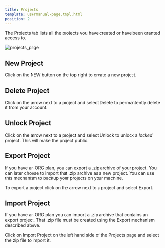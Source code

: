 ```yaml
---
title: Projects
template: usermanual-page.tmpl.html
position: 2
---
```


The Projects tab lists all the projects you have created or have been granted access to.

![projects_page][1]

## New Project

Click on the NEW button on the top right to create a new project.

## Delete Project

Click on the arrow next to a project and select Delete to permantently delete it from your account.

## Unlock Project

Click on the arrow next to a project and select Unlock to unlock a *locked* project. This will make the project public.

## Export Project

If you have an ORG plan, you can export a .zip archive of your project. You can later choose to import that .zip archive as a new project. You can use this mechanism to backup your projects on your machine.

To export a project click on the arrow next to a project and select Export.

## Import Project

If you have an ORG plan you can import a .zip archive that contains an export project. That .zip file must be created using the Export mechanism described above.

Click on Import Project on the left hand side of the Projects page and select the zip file to import it.


[1]: /images/platform/profile.png "Projects"
